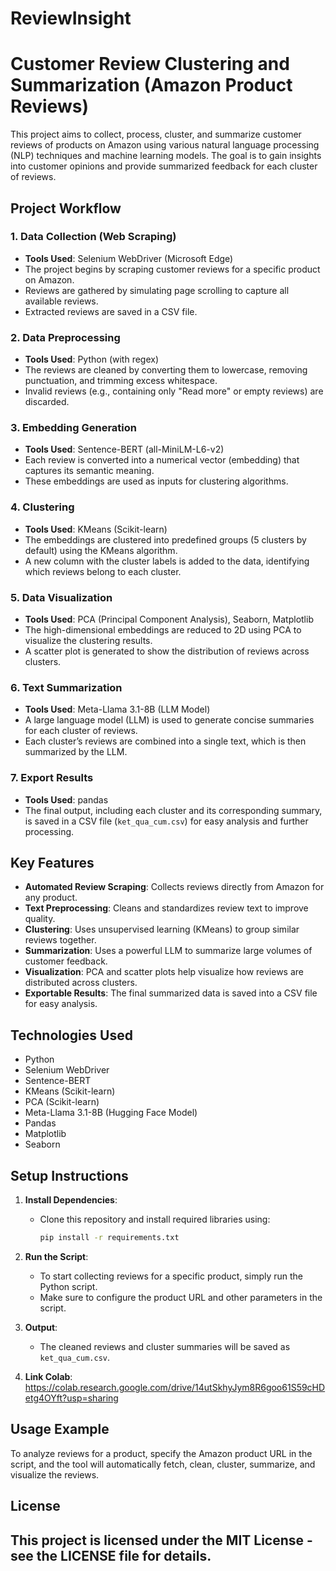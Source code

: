 # ReviewInsight

# **Customer Review Clustering and Summarization (Amazon Product Reviews)**

This project aims to collect, process, cluster, and summarize customer reviews of products on Amazon using various natural language processing (NLP) techniques and machine learning models. The goal is to gain insights into customer opinions and provide summarized feedback for each cluster of reviews.

## **Project Workflow**

### **1. Data Collection (Web Scraping)**
- **Tools Used**: Selenium WebDriver (Microsoft Edge)
- The project begins by scraping customer reviews for a specific product on Amazon.
- Reviews are gathered by simulating page scrolling to capture all available reviews.
- Extracted reviews are saved in a CSV file.

### **2. Data Preprocessing**
- **Tools Used**: Python (with regex)
- The reviews are cleaned by converting them to lowercase, removing punctuation, and trimming excess whitespace.
- Invalid reviews (e.g., containing only "Read more" or empty reviews) are discarded.

### **3. Embedding Generation**
- **Tools Used**: Sentence-BERT (all-MiniLM-L6-v2)
- Each review is converted into a numerical vector (embedding) that captures its semantic meaning.
- These embeddings are used as inputs for clustering algorithms.

### **4. Clustering**
- **Tools Used**: KMeans (Scikit-learn)
- The embeddings are clustered into predefined groups (5 clusters by default) using the KMeans algorithm.
- A new column with the cluster labels is added to the data, identifying which reviews belong to each cluster.

### **5. Data Visualization**
- **Tools Used**: PCA (Principal Component Analysis), Seaborn, Matplotlib
- The high-dimensional embeddings are reduced to 2D using PCA to visualize the clustering results.
- A scatter plot is generated to show the distribution of reviews across clusters.

### **6. Text Summarization**
- **Tools Used**: Meta-Llama 3.1-8B (LLM Model)
- A large language model (LLM) is used to generate concise summaries for each cluster of reviews.
- Each cluster’s reviews are combined into a single text, which is then summarized by the LLM.

### **7. Export Results**
- **Tools Used**: pandas
- The final output, including each cluster and its corresponding summary, is saved in a CSV file (`ket_qua_cum.csv`) for easy analysis and further processing.

## **Key Features**
- **Automated Review Scraping**: Collects reviews directly from Amazon for any product.
- **Text Preprocessing**: Cleans and standardizes review text to improve quality.
- **Clustering**: Uses unsupervised learning (KMeans) to group similar reviews together.
- **Summarization**: Uses a powerful LLM to summarize large volumes of customer feedback.
- **Visualization**: PCA and scatter plots help visualize how reviews are distributed across clusters.
- **Exportable Results**: The final summarized data is saved into a CSV file for easy analysis.

## **Technologies Used**
- Python
- Selenium WebDriver
- Sentence-BERT
- KMeans (Scikit-learn)
- PCA (Scikit-learn)
- Meta-Llama 3.1-8B (Hugging Face Model)
- Pandas
- Matplotlib
- Seaborn

## **Setup Instructions**

1. **Install Dependencies**:
   - Clone this repository and install required libraries using:
     ```bash
     pip install -r requirements.txt
     ```

2. **Run the Script**:
   - To start collecting reviews for a specific product, simply run the Python script.
   - Make sure to configure the product URL and other parameters in the script.

3. **Output**:
   - The cleaned reviews and cluster summaries will be saved as `ket_qua_cum.csv`.

4. **Link Colab**: https://colab.research.google.com/drive/14utSkhyJym8R6goo61S59cHDetg4OYft?usp=sharing

## **Usage Example**
To analyze reviews for a product, specify the Amazon product URL in the script, and the tool will automatically fetch, clean, cluster, summarize, and visualize the reviews.


## License

This project is licensed under the MIT License - see the LICENSE file for details.
---
